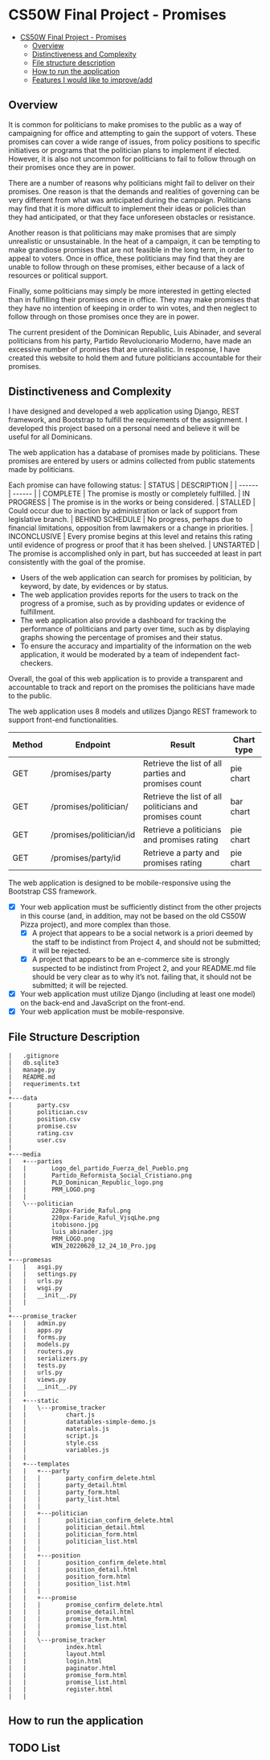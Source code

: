 # CS50W Final Project - Promises

- [CS50W Final Project - Promises](#cs50w-final-project---promises)
  - [Overview](#overview)
  - [Distinctiveness and Complexity](#distinctiveness-and-complexity)
  - [File structure description](#file-strcuture-descriotion)
  - [How to run the application](#how-to-run-the-application)
  - [Features I would like to improve/add](#todo-list)


## Overview
It is common for politicians to make promises to the public as a way of campaigning for office and attempting to gain the support of voters. These promises can cover a wide range of issues, from policy positions to specific initiatives or programs that the politician plans to implement if elected. However, it is also not uncommon for politicians to fail to follow through on their promises once they are in power.

There are a number of reasons why politicians might fail to deliver on their promises. One reason is that the demands and realities of governing can be very different from what was anticipated during the campaign. Politicians may find that it is more difficult to implement their ideas or policies than they had anticipated, or that they face unforeseen obstacles or resistance.

Another reason is that politicians may make promises that are simply unrealistic or unsustainable. In the heat of a campaign, it can be tempting to make grandiose promises that are not feasible in the long term, in order to appeal to voters. Once in office, these politicians may find that they are unable to follow through on these promises, either because of a lack of resources or political support.

Finally, some politicians may simply be more interested in getting elected than in fulfilling their promises once in office. They may make promises that they have no intention of keeping in order to win votes, and then neglect to follow through on those promises once they are in power.

The current president of the Dominican Republic, Luis Abinader, and several politicians from his party, Partido Revolucionario Moderno, have made an excessive number of promises that are unrealistic. In response, I have created this website to hold them and future politicians accountable for their promises.

## Distinctiveness and Complexity

I have designed and developed a web application using Django, REST framework, and Bootstrap to fulfill the requirements of the assignment. I developed this project based on a personal need and believe it will be useful for all Dominicans.

The web application has a database of promises made by politicians. These promises are entered by users or admins collected from public statements made by politicians.

Each promise can have following status: 
| STATUS | DESCRIPTION |
| ------ | ------ |
| COMPLETE | The promise is mostly or completely fulfilled.
| IN PROGRESS | The promise is in the works or being considered.
| STALLED | Could occur due to inaction by administration or lack of support from legislative branch.
| BEHIND SCHEDULE | No progress, perhaps due to financial limitations, opposition from lawmakers or a change in priorities.
| INCONCLUSIVE | Every promise begins at this level and retains this rating until evidence of progress or proof that it has been shelved.
| UNSTARTED | The promise is accomplished only in part, but has succeeded at least in part consistently with the goal of the promise.

- Users of the web application can search for promises by politician, by keyword, by date, by evidences or by status.
- The web application provides reports for the users to track on the progress of a promise, such as by providing updates or evidence of fulfillment.
- The web application also provide a dashboard for tracking the performance of politicians and party over time, such as by displaying graphs showing the percentage of promises and their status.
- To ensure the accuracy and impartiality of the information on the web application, it would be moderated by a team of independent fact-checkers.

Overall, the goal of this web application is to provide a transparent and accountable to track and report on the promises the politicians have made to the public.

The web application uses 8 models and utilizes Django REST framework to support front-end functionalities.

| Method | Endpoint | Result | Chart type |
| ------ | ------ | ------ | ------ |
| GET	|/promises/party |	Retrieve the list of all parties and promises count	| pie chart |
| GET	|/promises/politician/ |	Retrieve the list of all politicians and promises count |	bar chart |
| GET	|/promises/politician/id |	Retrieve a politicians and promises rating | pie chart |
| GET	|/promises/party/id |	Retrieve a party and promises rating | pie chart |

The web application is designed to be mobile-responsive using the Bootstrap CSS framework.

- [x] Your web application must be sufficiently distinct from the other projects in this course (and, in addition, may not be based on the old CS50W Pizza project), and more complex than those.
  - [x] A project that appears to be a social network is a priori deemed by the staff to be indistinct from Project 4, and should not be submitted; it will be rejected.
  - [x] A project that appears to be an e-commerce site is strongly suspected to be indistinct from Project 2, and your README.md file should be very clear as to why it’s not. failing that, it should not be submitted; it will be rejected.
- [x] Your web application must utilize Django (including at least one model) on the back-end and JavaScript on the front-end.
- [x] Your web application must be mobile-responsive.

## File Structure Description
```
|   .gitignore
|   db.sqlite3
|   manage.py
|   README.md
|   requeriments.txt
|   
+---data
|       party.csv
|       politician.csv
|       position.csv
|       promise.csv
|       rating.csv
|       user.csv
|       
+---media
|   +---parties
|   |       Logo_del_partido_Fuerza_del_Pueblo.png
|   |       Partido_Reformista_Social_Cristiano.png
|   |       PLD_Dominican_Republic_logo.png
|   |       PRM_LOGO.png
|   |       
|   \---politician
|           220px-Faride_Raful.png
|           220px-Faride_Raful_VjsqLhe.png
|           itobisono.jpg
|           luis_abinader.jpg
|           PRM_LOGO.png
|           WIN_20220620_12_24_10_Pro.jpg
|           
+---promesas
|   |   asgi.py
|   |   settings.py
|   |   urls.py
|   |   wsgi.py
|   |   __init__.py
|   |   
|           
+---promise_tracker
|   |   admin.py
|   |   apps.py
|   |   forms.py
|   |   models.py
|   |   routers.py
|   |   serializers.py
|   |   tests.py
|   |   urls.py
|   |   views.py
|   |   __init__.py
|   |          
|   +---static
|   |   \---promise_tracker
|   |           chart.js
|   |           datatables-simple-demo.js
|   |           materials.js
|   |           script.js
|   |           style.css
|   |           variables.js
|   |           
|   +---templates
|   |   +---party
|   |   |       party_confirm_delete.html
|   |   |       party_detail.html
|   |   |       party_form.html
|   |   |       party_list.html
|   |   |       
|   |   +---politician
|   |   |       politician_confirm_delete.html
|   |   |       politician_detail.html
|   |   |       politician_form.html
|   |   |       politician_list.html
|   |   |       
|   |   +---position
|   |   |       position_confirm_delete.html
|   |   |       position_detail.html
|   |   |       position_form.html
|   |   |       position_list.html
|   |   |       
|   |   +---promise
|   |   |       promise_confirm_delete.html
|   |   |       promise_detail.html
|   |   |       promise_form.html
|   |   |       promise_list.html
|   |   |       
|   |   \---promise_tracker
|   |           index.html
|   |           layout.html
|   |           login.html
|   |           paginator.html
|   |           promise_form.html
|   |           promise_list.html
|   |           register.html
|   |           
```
## How to run the application

## TODO List


